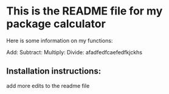 # This is the README file for my package calculator

Here is some information on my functions:

Add:
Subtract:
Multiply:
Divide: afadfedfcaefedfkjckhs

## Installation instructions:
add more edits to the readme file
